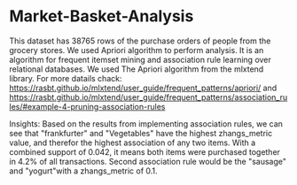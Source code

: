 # Market-Basket-Analysis

This dataset has 38765 rows of the purchase orders of people from the grocery stores.
We used Apriori algorithm to perform analysis. It is an algorithm for frequent itemset mining and association rule learning over relational databases.
We used The Apriori algorithm from the mlxtend library. For more datails chack: https://rasbt.github.io/mlxtend/user_guide/frequent_patterns/apriori/ and https://rasbt.github.io/mlxtend/user_guide/frequent_patterns/association_rules/#example-4-pruning-association-rules

Insights:
Based on the results from implementing association rules, we can see that "frankfurter" and "Vegetables" have the highest zhangs_metric value, and therefor the highest association of any two items. With a combined support of 0.042, it means both items were purchased together in 4.2% of all transactions.
Second association rule would be the "sausage" and "yogurt"with a zhangs_metric of 0.1.
